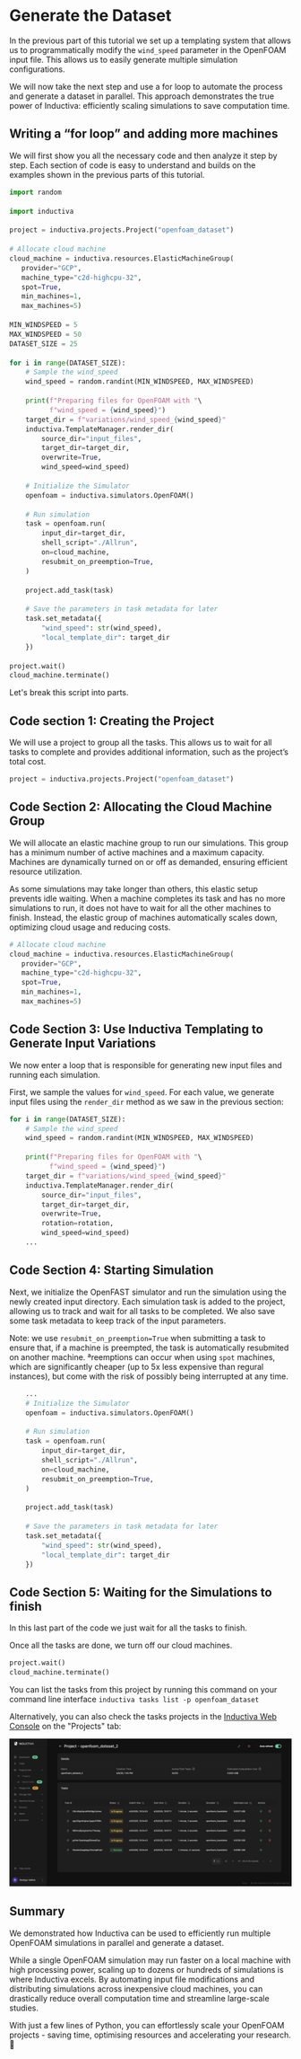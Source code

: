 # Generate the Dataset
In the previous part of this tutorial we set up a templating system that allows us to programmatically modify the `wind_speed` parameter in the OpenFOAM input file. 
This allows us to easily generate multiple simulation configurations.

We will now take the next step and use a for loop to automate the process and generate a dataset in parallel. This approach demonstrates the true power 
of Inductiva: efficiently scaling simulations to save computation time.

## Writing a “for loop” and adding more machines
We will first show you all the necessary code and then analyze it step by step. Each section of code is easy to understand and builds on the examples shown 
in the previous parts of this tutorial.

```python
import random

import inductiva

project = inductiva.projects.Project("openfoam_dataset")

# Allocate cloud machine
cloud_machine = inductiva.resources.ElasticMachineGroup(
   provider="GCP",
   machine_type="c2d-highcpu-32",
   spot=True,
   min_machines=1,
   max_machines=5)

MIN_WINDSPEED = 5
MAX_WINDSPEED = 50
DATASET_SIZE = 25

for i in range(DATASET_SIZE):
    # Sample the wind_speed
    wind_speed = random.randint(MIN_WINDSPEED, MAX_WINDSPEED)

    print(f"Preparing files for OpenFOAM with "\
          f"wind_speed = {wind_speed}")
    target_dir = f"variations/wind_speed_{wind_speed}"
    inductiva.TemplateManager.render_dir(
        source_dir="input_files",
        target_dir=target_dir,
        overwrite=True,
        wind_speed=wind_speed)

    # Initialize the Simulator
    openfoam = inductiva.simulators.OpenFOAM()

    # Run simulation
    task = openfoam.run(
        input_dir=target_dir,
        shell_script="./Allrun",
        on=cloud_machine,
        resubmit_on_preemption=True,
    )

    project.add_task(task)

    # Save the parameters in task metadata for later
    task.set_metadata({
        "wind_speed": str(wind_speed),
        "local_template_dir": target_dir
    })

project.wait()
cloud_machine.terminate()
```

Let's break this script into parts.

## Code section 1: Creating the Project

We will use a project to group all the tasks. This allows us to wait for all tasks to complete and provides additional information, such as the project’s total cost.

```python
project = inductiva.projects.Project("openfoam_dataset")
```

## Code Section 2: Allocating the Cloud Machine Group
We will allocate an elastic machine group to run our simulations. This group has a minimum number of active machines and a maximum capacity. 
Machines are dynamically turned on or off as demanded, ensuring efficient resource utilization.

As some simulations may take longer than others, this elastic setup prevents idle waiting. When a machine completes its task and has no more simulations to run, 
it does not have to wait for all the other machines to finish. Instead, the elastic group of machines automatically scales down, optimizing cloud usage and 
reducing costs.

```python
# Allocate cloud machine
cloud_machine = inductiva.resources.ElasticMachineGroup(
   provider="GCP",
   machine_type="c2d-highcpu-32",
   spot=True,
   min_machines=1,
   max_machines=5)
```

## Code Section 3: Use Inductiva Templating to Generate Input Variations
We now enter a loop that is responsible for generating new input files and running each simulation.

First, we sample the values for `wind_speed`. For each value, we generate input files using the `render_dir` method as we saw in the previous section:

```python
for i in range(DATASET_SIZE):
    # Sample the wind_speed
    wind_speed = random.randint(MIN_WINDSPEED, MAX_WINDSPEED)

    print(f"Preparing files for OpenFOAM with "\
          f"wind_speed = {wind_speed}")
    target_dir = f"variations/wind_speed_{wind_speed}"
    inductiva.TemplateManager.render_dir(
        source_dir="input_files",
        target_dir=target_dir,
        overwrite=True,
        rotation=rotation,
        wind_speed=wind_speed)
    ...
```

## Code Section 4: Starting Simulation
Next, we initialize the OpenFAST simulator and run the simulation using the newly created input directory. Each simulation task is added to the project, allowing us to track and wait for all tasks to be completed. We also save some task metadata to keep track of the input parameters.

Note: we use `resubmit_on_preemption=True` when submitting a task to ensure that, if a machine is preempted, the task is automatically resubmited on another machine. ªreemptions can occur when using `spot` machines, which are significantly cheaper (up to 5x less expensive than regural instances), but come with the risk of possibly being interrupted at any time.

```python
    ...
    # Initialize the Simulator
    openfoam = inductiva.simulators.OpenFOAM()

    # Run simulation
    task = openfoam.run(
        input_dir=target_dir,
        shell_script="./Allrun",
        on=cloud_machine,
        resubmit_on_preemption=True,
    )

    project.add_task(task)

    # Save the parameters in task metadata for later
    task.set_metadata({
        "wind_speed": str(wind_speed),
        "local_template_dir": target_dir
    })
```


## Code Section 5: Waiting for the Simulations to finish
In this last part of the code we just wait for all the tasks to finish.

Once all the tasks are done, we turn off our cloud machines.

```python
project.wait()
cloud_machine.terminate()
```

You can list the tasks from this project by running this command on
your command line interface `inductiva tasks list -p openfoam_dataset`

Alternatively, you can also check the tasks projects in the [Inductiva Web Console](https://console.inductiva.ai/) on the "Projects" tab:

![console project](../../_static/console_projects.png)



## Summary
We demonstrated how Inductiva can be used to efficiently run multiple OpenFOAM simulations in parallel and generate a dataset. 

While a single OpenFOAM simulation may run faster on a local machine with high processing power, scaling up to dozens or hundreds of simulations is where Inductiva excels. By automating input file modifications
and distributing simulations across inexpensive cloud machines, you can drastically reduce overall computation time and streamline large-scale studies.

With just a few lines of Python, you can effortlessly scale your OpenFOAM projects - saving time, optimising resources and accelerating your research. 🚀
